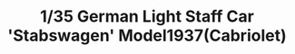 ---
layout: product
title: "1/35 German Light Staff Car 'Stabswagen' Model1937(Cabriolet)"
price: "TBA" 
desc: "Maketa"
img_path: "/assets/img/BRNC35047.webp"
brand: "Bronco"
available: false
special_offer: false
new: false
soon: false
cat: "010000"
subcat: "015800"
subsubcat: "0N/A"
sifra: "BRNC35047"
popular: false
---